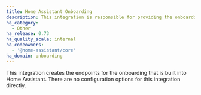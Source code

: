 ```yaml
---
title: Home Assistant Onboarding
description: This integration is responsible for providing the onboarding endpoints.
ha_category:
  - Other
ha_release: 0.73
ha_quality_scale: internal
ha_codeowners:
  - '@home-assistant/core'
ha_domain: onboarding
---
```


This integration creates the endpoints for the onboarding that is built into Home Assistant. There are no configuration options for this integration directly.

